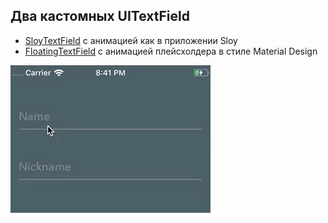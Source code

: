 ## Два кастомных UITextField

- [SloyTextField](AnimatedTextField/Library/Reusable/SloyTextField.swift) с анимацией как в приложении Sloy
- [FloatingTextField](AnimatedTextField/Library/Reusable/FloatingTextField.swift) с анимацией плейсхолдера в стиле Material Design

![Screenshot](Demo/Screenshot.gif?raw=true)
